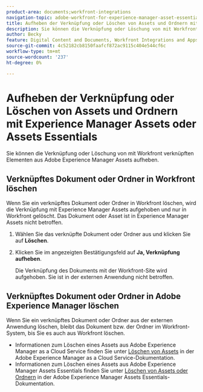 ```yaml
---
product-area: documents;workfront-integrations
navigation-topic: adobe-workfront-for-experience-manager-asset-essentials
title: Aufheben der Verknüpfung oder Löschen von Assets und Ordnern mit Experience Manager Assets oder Assets Essentials
description: Sie können die Verknüpfung oder Löschung von mit Workfront verknüpften Elementen aus Adobe Experience Manager Assets aufheben.
author: Becky
feature: Digital Content and Documents, Workfront Integrations and Apps
source-git-commit: 4c52182cb8150faafcf872ac9115c404e544cf6c
workflow-type: tm+mt
source-wordcount: '237'
ht-degree: 0%

---
```


# Aufheben der Verknüpfung oder Löschen von Assets und Ordnern mit Experience Manager Assets oder Assets Essentials

Sie können die Verknüpfung oder Löschung von mit Workfront verknüpften Elementen aus Adobe Experience Manager Assets aufheben.

## Verknüpftes Dokument oder Ordner in Workfront löschen

Wenn Sie ein verknüpftes Dokument oder Ordner in Workfront löschen, wird die Verknüpfung mit Experience Manager Assets aufgehoben und nur in Workfront gelöscht. Das Dokument oder Asset ist in Experience Manager Assets nicht betroffen.

1. Wählen Sie das verknüpfte Dokument oder Ordner aus und klicken Sie auf **Löschen**.
1. Klicken Sie im angezeigten Bestätigungsfeld auf **Ja, Verknüpfung aufheben**.

   Die Verknüpfung des Dokuments mit der Workfront-Site wird aufgehoben. Sie ist in der externen Anwendung nicht betroffen.

## Verknüpftes Dokument oder Ordner in Adobe Experience Manager löschen

Wenn Sie ein verknüpftes Dokument oder Ordner aus der externen Anwendung löschen, bleibt das Dokument bzw. der Ordner im Workfront-System, bis Sie es auch aus Workfront löschen.

* Informationen zum Löschen eines Assets aus Adobe Experience Manager as a Cloud Service finden Sie unter [Löschen von Assets](https://experienceleague.adobe.com/docs/experience-manager-cloud-service/content/assets/manage/manage-digital-assets.html?lang=en#delete-assets) in der Adobe Experience Manager as a Cloud Service-Dokumentation.
* Informationen zum Löschen eines Assets aus Adobe Experience Manager Assets Essentials finden Sie unter [Löschen von Assets oder Ordnern](https://experienceleague.adobe.com/docs/experience-manager-assets-essentials/help/add-delete.html?lang=en#delete-assets) in der Adobe Experience Manager Assets Essentials-Dokumentation.














<!--
28
Late I have seen queries in multiple posts in support channels where they have questions …
How to delete linked assets/folder from Workfront side?
What happens if linked assets/folders are deleted on AEM side? etc
-->
